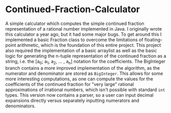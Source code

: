 # Continued-Fraction-Calculator
A simple calculator which computes the simple continued fraction representation of a rational number implemented in Java.
I originally wrote this calculator a year ago, but it had some major bugs. To get around this I implemented a basic Fraction class to overcome the limitations of floating-point arithmetic, which is the foundation of this entire project.
This project also required the implementation of a basic arraylist as well as the basic logic for generating the n-tuple representation of the continued fraction as a string, i.e. the [a<sub>0</sub>; a<sub>1</sub>, a<sub>2</sub>, ... , a<sub>n</sub>] notation for the coefficients. The BigInteger branch contains a more improved implementation of the 
algorithm, as the numerator and denominator are stored as `BigInteger`. This allows for some more interesting computations, as one can compute the values for the coefficients 
of the continued fraction for "very large" rational approximations of irrational numbers, which isn't possible with standard `int` types. This version now contains a parser, so a user can input decimal expansions directly versus separately inputting numerators and denominators.
